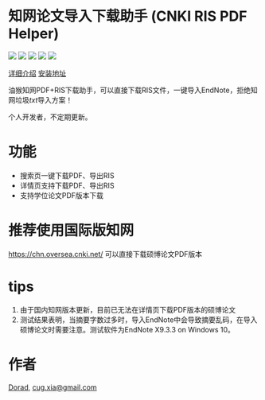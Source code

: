 # 知网论文导入下载助手 (CNKI RIS PDF Helper)
[![](https://img.shields.io/badge/dynamic/json?color=green&label=version&query=version&url=https%3A%2F%2Fgreasyfork.org%2Fscripts%2F425133.json&logo=tampermonkey)](https://greasyfork.org/en/scripts/425133)
[![](https://img.shields.io/badge/dynamic/json?color=red&label=total%20installs&query=total_installs&url=https%3A%2F%2Fgreasyfork.org%2Fscripts%2F425133.json&style=flat&logo=tampermonkey)](https://greasyfork.org/en/scripts/425133)
[![](https://img.shields.io/badge/dynamic/json?color=green&label=daily%20installs&query=daily_installs&url=https%3A%2F%2Fgreasyfork.org%2Fscripts%2F425133.json&logo=tampermonkey)](https://greasyfork.org/en/scripts/425133)
[![](https://img.shields.io/badge/dynamic/json?labelColor=dark&color=red&label=RIS&query=data.count&url=https%3A%2F%2Fapi.cuger.cn%2Fcount%2FCNKI-PDF-RIS-Helper&logo=adobeacrobatreader&link=https%3A%2F%2Fgreasyfork.org%2Fscripts%2F425133)](https://greasyfork.org/en/scripts/425133)
[![](https://img.shields.io/badge/blog-%40Dorad-blue)](https://blog.cuger.cn)

[详细介绍](https://github.com/Doradx/CNKI-PDF-RIS-Helper/blob/master/README.md)  [安装地址](https://greasyfork.org/en/scripts/425133)

油猴知网PDF+RIS下载助手，可以直接下载RIS文件，一键导入EndNote，拒绝知网垃圾*txt*导入方案！

个人开发者，不定期更新。

# 功能
- 搜索页一键下载PDF、导出RIS
- 详情页支持下载PDF、导出RIS
- 支持学位论文PDF版本下载

# 推荐使用国际版知网
https://chn.oversea.cnki.net/
可以直接下载硕博论文PDF版本

# tips
1. 由于国内知网版本更新，目前已无法在详情页下载PDF版本的硕博论文
2. 测试结果表明，当摘要字数过多时，导入EndNote中会导致摘要乱码，在导入硕博论文时需要注意。测试软件为EndNote X9.3.3 on Windows 10。

# 作者
[Dorad](https://blog.cuger.cn), cug.xia@gmail.com
